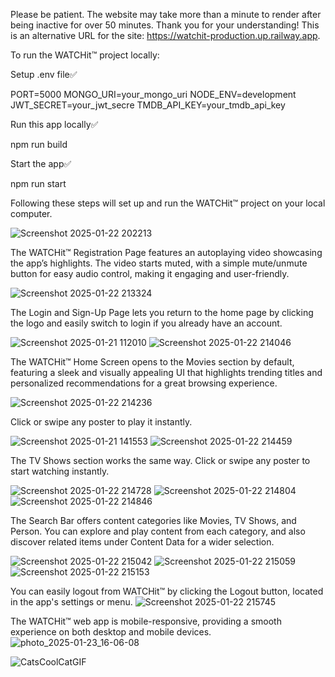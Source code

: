 Please be patient. The website may take more than a minute to render after being inactive for over 50 minutes. Thank you for your understanding!
This is an alternative URL for the site: https://watchit-production.up.railway.app.

To run the WATCHit™ project locally:

Setup .env file✅️

PORT=5000
MONGO_URI=your_mongo_uri
NODE_ENV=development
JWT_SECRET=your_jwt_secre
TMDB_API_KEY=your_tmdb_api_key

Run this app locally✅️

npm run build

Start the app✅️

npm run start

Following these steps will set up and run the WATCHit™ project on your local computer.



![Screenshot 2025-01-22 202213](https://github.com/user-attachments/assets/79e50a1a-c5f1-4815-830e-b887cf2b7f94)

The WATCHit™ Registration Page features an autoplaying video showcasing the app’s highlights. The video starts muted, with a simple mute/unmute button for easy audio control, making it engaging and user-friendly.

![Screenshot 2025-01-22 213324](https://github.com/user-attachments/assets/fa5df3eb-02e8-49db-9d23-44f7477a445a)

The Login and Sign-Up Page lets you return to the home page by clicking the logo and easily switch to login if you already have an account.

![Screenshot 2025-01-21 112010](https://github.com/user-attachments/assets/125015e8-014c-4765-82a0-7f5010c59731)
![Screenshot 2025-01-22 214046](https://github.com/user-attachments/assets/3bb91d2f-8285-43c2-af58-a85ece92bf36)

The WATCHit™ Home Screen opens to the Movies section by default, featuring a sleek and visually appealing UI that highlights trending titles and personalized recommendations for a great browsing experience.

![Screenshot 2025-01-22 214236](https://github.com/user-attachments/assets/39bc250f-fa07-4b4b-8ea9-81ffc3153c63)

 Click or swipe any poster to play it instantly.

 ![Screenshot 2025-01-21 141553](https://github.com/user-attachments/assets/0a5c09a9-1c18-449f-b6e1-f95055756000)
 ![Screenshot 2025-01-22 214459](https://github.com/user-attachments/assets/a1de5ac0-beaa-4d4f-94ab-1035a188d92e)


 The TV Shows section works the same way. Click or swipe any poster to start watching instantly.

![Screenshot 2025-01-22 214728](https://github.com/user-attachments/assets/30cfda86-02c9-400e-a0b1-00035be5eb8c)
![Screenshot 2025-01-22 214804](https://github.com/user-attachments/assets/087b65da-ec8c-4fd5-a7fd-f2f3bc42abc9)
![Screenshot 2025-01-22 214846](https://github.com/user-attachments/assets/fdf32db6-b9a7-4db2-ac98-6ee129d8092f)

The Search Bar offers content categories like Movies, TV Shows, and Person. You can explore and play content from each category, and also discover related items under Content Data for a wider selection.

![Screenshot 2025-01-22 215042](https://github.com/user-attachments/assets/a86de552-a50e-4d2a-a10d-85516e53577a)
![Screenshot 2025-01-22 215059](https://github.com/user-attachments/assets/bccbf145-c929-4df5-9a90-606888843c88)
![Screenshot 2025-01-22 215153](https://github.com/user-attachments/assets/aec30f4f-8ce8-42dd-9c32-3281a5dc8627)

You can easily logout from WATCHit™ by clicking the Logout button, located in the app's settings or menu.
![Screenshot 2025-01-22 215745](https://github.com/user-attachments/assets/a4813d00-09ae-4929-8124-33f28fe69ebc)

The WATCHit™ web app is mobile-responsive, providing a smooth experience on both desktop and mobile devices.
![photo_2025-01-23_16-06-08](https://github.com/user-attachments/assets/01e57d60-e4eb-46c3-ab91-b1f6302a977d)


   ![CatsCoolCatGIF](https://github.com/user-attachments/assets/6765e959-fc56-4085-bcac-b0a5768c5045)





